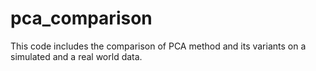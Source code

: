 # pca_comparison
This code includes the comparison of PCA method and its variants on a simulated and a real world data.
